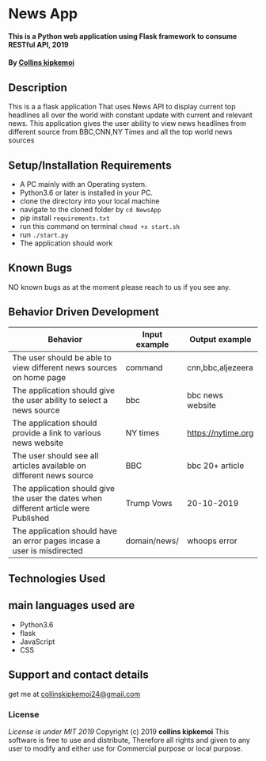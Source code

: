 # News App
#### This is a Python web application using Flask framework to consume RESTful API, 2019
#### By **[Collins kipkemoi](https://github.com/kipkemoimayor)**
## Description
This is a a flask application That uses News API to display current top headlines all over the world with constant update with current and relevant news.
This application gives the user  ability to view news headlines from different source from BBC,CNN,NY Times and all the top world news sources
## Setup/Installation Requirements
* A PC mainly with an Operating system.
* Python3.6 or later is installed in your PC.
* clone the directory into your local machine
* navigate to the cloned folder by `cd NewsApp`
* pip install `requirements.txt`
* run this command on terminal `chmod +x start.sh`
* run `./start.py`
* The application should work
## Known Bugs
NO known bugs as at the moment please reach to us if you see any.
## Behavior Driven Development

| __Behavior__  | __Input example__ | __Output example__ |
| ------------- | ----------------- | ------------------ |
| The user should be able to view different news sources on home page  | command   | cnn,bbc,aljezeera |
| The application should give the user ability to select a news source |bbc | bbc news website |
| The application should provide a link to various news website | NY times | https://nytime.org |
| The user should see all articles available on different news source  | BBC | bbc 20+ article |
| The application should give the user the dates when different article were Published | Trump Vows | 20-10-2019 |
| The application should have an error pages incase a user is misdirected   | domain/news/ | whoops error |


## Technologies Used
## main languages used are
* Python3.6
* flask
* JavaScript
* CSS

## Support and contact details
get me at collinskipkemoi24@gmail.com
### License
*License is under MIT 2019*
Copyright (c) 2019 **collins kipkemoi**
This software is free to use and distribute, Therefore all rights and given to any user to modify and either use for Commercial purpose or local purpose.
